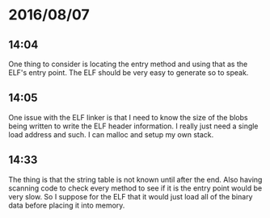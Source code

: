 # 2016/08/07

## 14:04

One thing to consider is locating the entry method and using that as the ELF's
entry point. The ELF should be very easy to generate so to speak.

## 14:05

One issue with the ELF linker is that I need to know the size of the blobs
being written to write the ELF header information. I really just need a single
load address and such. I can malloc and setup my own stack.

## 14:33

The thing is that the string table is not known until after the end. Also
having scanning code to check every method to see if it is the entry point
would be very slow. So I suppose for the ELF that it would just load all of
the binary data before placing it into memory.

